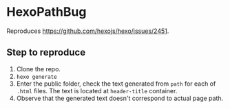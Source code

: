 # HexoPathBug
Reproduces https://github.com/hexojs/hexo/issues/2451.

## Step to reproduce

1. Clone the repo.
2. `hexo generate`
3. Enter the public folder, check the text generated from `path` for each of `.html` files. The text is located at `header-title` container.
4. Observe that the generated text doesn't correspond to actual page path.
